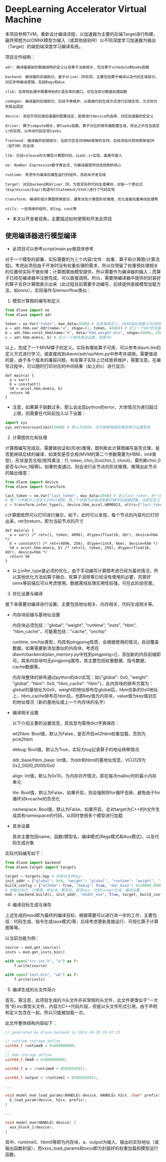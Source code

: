 # DeepLearning Accelerator Virtual Machine

本项目参照TVM，重新设计编译流程，以加速器为主要的后端Target进行构建，最终预想为以ONNX模型为输入（或其他级别IR）以不同深度学习加速器为输出（Target）的端到端深度学习编译系统。

项目文件结构：

    adr: 编译器基础的数据结构的定义以及算子注册相关，包含算子schedule和make函数
    
    backend: 编译器的后端部分，基于driver.IR实现，主要包括算子编译以及代码生成部分，对应多种编译逻辑，包括Regs和Aux

    clib: 在常规处理中需要用到的C语言库的接口，也包含部分数据处理函数
    
    codegen: 编译器的后端部分，后续不再维护，以直接代码生成方式进行后端实现，方式较为死板且固定
    
    device: 添加不同后端加速器的配置设定，能够进行device的选择，对应加速器的宏定义
    
    driver: 算子compute相关，即tasks函数，算子对应的寄存器配置生成，除此之外包含底层ir的实现，以中间代码实现tasks
    
    frontend: 编译器的前端部分，当前只包含对ONNX框架的支持，后续添加对其他框架或IR（如TVM）的支持

    llm: 已经release的大模型计算图代码，以adr.ir实现，直接可接入
    
    ne: Number Expression数字表达式，为编译器提供动态控制的核心

    runtime: 考虑作为编译后模型运行的组件，目前未开发完成

    target: 对应backend和driver.IR，为其实际的代码生成模块，对每一个表达式(Expression/Expr)和语句(Statement/Stmt)进行了代码实现
    
    transform: 编译阶段计算图转换部分，通常涉及计算图形状推理、优化或者权重离线处理等

    utils: 一些简单的组件，如log、cout等


+ 本文以开发者视角，主要描述如何使用和开发此项目

## 使用编译器进行模型编译

+ 此项目可以参考script/main.py做具体参考

对于一个模型的部署，实际需要的为三个内容/文件：权重、算子和计算图(计算流程)。考虑此项目由于开发时没有权重处理的需求，所以仅预留了权重预处理相关的位置但实际不做处理；计算图需由模型提供，所以需要作为编译器的输入；而算子已经在编译器中注册完成，可以直接调用。所以，需要用编译器中提供的封装好的算子去将计算图表示出来（此过程目前需要手动编写，后续提供直接模型加载方法，如onnx），实际操作与tensorflow类似：

1. 模型计算图的编写和定义

```python
from dlavm import ne
from dlavm import adr

token = ne.Var("token", max_data=2048) # 动态维度定义，2048指此值最大为2048，以方便空间地址计算
a = adr.hbm.var_ddr(name="a", shape=(1, token, 4096)) # 定义一个ddr的变量，也即input，名字为a，形状为(1, token, 4096)
b = adr.hbm.const_hbm(name="b", data="hbm_weight.bin", shape=(4096, 256)) # 定义一个hbm类型的权重，名字叫b，shape方向为(CHin, CHout)
c = adr.hbm.mvm(a, b) # 定义一个矩阵乘法运算，结果为c
```

以上，完成了一个MVM算子的定义。实际有哪些算子可用，可以参考dlavm.llm的定义方式进行学习，或直接找到dlavm/adr/op/hbm.py中参考并调用。需要强调的是，由于多个版本的兼容问题，有些算子实际上已经放弃维护，需要注意。在编写过程中，可以随时打印对应的中间结果（如上的c）进行显示:

```shell
def main(a) {
  a = var()
  b = constant()
  %0 = accel.hbm.mvm(a, b)
  return %0
}
```

+ 注意，如果算子层数过多，那么会出现python的error，大体情况为递归超过上限，则需要在代码前加入以下设置：

```python
import sys
sys.setrecursionlimit(3000) # 默认为1000，也可根据电脑和模型情况设置更高
```

2. 计算图优化和处理

计算图编写完成后，需要做验证和(形状)推理，既判断此计算图编写是否合理，是否能继续后续的编译，如类型是否合规(MVM的第二个参数需要为HBM，int4类型)，形状是否合规(矩阵乘法：(1, token, chin_0)x(chin_1, chout)，需判断chin_0是否与chin_1相等)。如果检查通过，则会进行此节点的形状推理，推理出此节点的输出维度：

```python
from dlavm import device
from dlavm import transform

last_token = ne.Var("last_token", max_data=2048) # 定义last_token，统一加载到所有计算图的节点中
# 第一个参数为上述定义好的计算图，第二个参数为此编译需要的硬件加速器配置，也即宏定义，第三个参数为全局属性，会加载到所有算子节点上去
c = transform.infer_type(c, device.hbm_accel.HBM0923, attrs={"last_token": last_token}) # c为通过优化后的计算图
```

c计算图依然可以打印进行展示，如下，此时可以发现，每个节点的内容均已打印出来，ret为return，即为当前节点的尺寸

```shell
def main(a) {
  a = var() /* ret=(1, token, 4096), dtype=(float16, ddr), device=hbm */
  b = constant() /* ret=(4096, 256), dtype=(int4, hbm), device=hbm */
  %0 = accel.hbm.mvm(a, b) /* ret=(1, token, 256), dtype=(float16, ddr), device=hbm */
  return %0
}
```

+ 以上infer_type是必须的优化，由于手动编写计算图考虑已经为最优情况，所以其他优化方法如算子融合、死算子消除等已经没有使用的必要，完善好onnx等前端后可以考虑使用。数据离线处理实用性较强，可在此阶段完善。

3. 优化设置与编译

接下来需要对编译进行设置，主要包括地址相关、内存相关、代码生成相关等。

- 内存块前缀与基地址设置

  内存块必须包括："global", "weight", "runtime", "insts", "hbm", "hbm_cache"，可能需包括："cache", "onchip"
  
  runtime, onchip类型，均具有pingpong性质，会根据使用的情况，自动覆盖数据，如果需要新添加类似的内存块，考虑在dlavm/backend/plan_memory.py中找到pingpong=[]，添加新的内存前缀即可。其余内存块均无pingpong属性，其主要包括权重数据、指令数据，cache数据等。

  内存块整体的排布通过python的dict实现：如{"global": 0x0, "weight": "global", "hbm": 0x0, "hbm_cache": "hbm"}，此内存块的排布方案为：global的基地址为0x0，weight的地址排布在global后，hbm在新的0x0地址上，hbm_cache排布在hbm后，也即key值为内存块，value值为key值对应的地址情况（新的基地址或上一个内存块的名字）

- 编译相关设置

  以下介绍主要的设置信息，其信息均需用dict字典保存：

    wt2hbm: Bool值，默认为False，是否开启wt2hbm权重加载，否则为pcie2hbm

    debug: Bool值，默认为True，实际为log记录算子的地址转移情况

    ddr_base/hbm_base: Int值，为ddr和hbm的基地址信息，VCU128为0x2_0000_0000/0x0

    align: Int值，默认为0x10，为内存对齐情况，即在每次malloc时的最小内存单元

    lite: Bool值，默认为False，如果开启，则会强制将for循环去掉，避免由于for循环对kvcache的负优化

    namespace: Bool值，默认为False，如果开启，会对target为C++的h文件生成具有namespace的代码，以同时使用多个模型进行加载

- 其余设置

  其余主要包括name，函数/模型名，编译模式(Regs模式和Aux模式)，以及代码生成对象

实际代码编写如下：

```python
from dlavm import backend
from dlavm.target import targets

target = targets.hpp # 目前仅支持hpp
init_addr = {"global": 0x0, "weight": "global", "runtime": "weight", "insts": "runtime", "hbm": 0x0, "hbm_cache": "hbm"}
build_config = {"wt2hbm": True, "debug": True, "ddr_base": 0x20000_0000, "hbm_base": 0x0, "align": 0x4000}
# 参数分别为：计算图，地址块，模型名，是否aux，代码target生成，编译设置
mod = backend.build(c, init_addr, "model_mvm", True, target, build_config) # 实际编译
```

4. 编译目标生成与保存

上述生成的mod即为最终的编译目标，根据需要可以进行进一步的工作，主要包括：代码生成、指令生成(aux模式)等，后续考虑更新直接运行、可视化算子计算图等等。

以当前功能为例：

```python
source = mod.get_source()
insts = mod.get_insts_bin()

with open("src.inc.h", "w") as f:
    f.write(source)

with open("inst.bin", "wb") as f:
    f.write(insts)
```

5. 编译生成的头文件简介

首先，需注意，此项目生成的.h头文件并非常规的头文件，此文件更类似于”一次性“的.inc类型头文件，内容为C++代码片段，但是以头文件形式引用，由于声明和定义包含在一起，所以只能被加载一次。

此文件整体结构内容如下：

```cpp
// generated by dlavm.backend in 2024-10-26 19:47:13

// runtime storage define
uint64_t runtime0 = 0x000000000;
...
// hbm storage define
uint64_t hbm0 = 0x000000000;

uint64_t a = (runtime0 + 8589934592);

uint64_t output = (runtime1 + 8589934592);

...

void model_mvm_load_params(HANDLE& device, HANDLE& h2cx, char* prefix) {
  b_load_param(device, h2cx, prefix);
}

...

void model_mvm(HANDLE& device) {
  aux_block_1(device);
}
```

其中，runtime0、hbm0等即为内存块，a、output为输入、输出的实际地址（或输出函数封装），而xxxx_load_params和xxxx即为封装好的权重加载和模型运行函数。